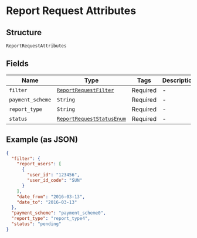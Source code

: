 
# Report Request Attributes

## Structure

`ReportRequestAttributes`

## Fields

| Name | Type | Tags | Description |
|  --- | --- | --- | --- |
| `filter` | [`ReportRequestFilter`](../../doc/models/report-request-filter.md) | Required | - |
| `payment_scheme` | `String` | Required | - |
| `report_type` | `String` | Required | - |
| `status` | [`ReportRequestStatusEnum`](../../doc/models/report-request-status-enum.md) | Required | - |

## Example (as JSON)

```json
{
  "filter": {
    "report_users": [
      {
        "user_id": "123456",
        "user_id_code": "SUN"
      }
    ],
    "date_from": "2016-03-13",
    "date_to": "2016-03-13"
  },
  "payment_scheme": "payment_scheme0",
  "report_type": "report_type4",
  "status": "pending"
}
```


